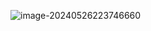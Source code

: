 ![image-20240526223746660](C:\Users\PC\AppData\Roaming\Typora\typora-user-images\image-20240526223746660.png)